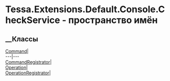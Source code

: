 # Tessa.Extensions.Default.Console.CheckService - пространство имён
## __Классы
[Command](T_Tessa_Extensions_Default_Console_CheckService_Command.htm)|  
---|---  
[CommandRegistrator](T_Tessa_Extensions_Default_Console_CheckService_CommandRegistrator.htm)|  
[Operation](T_Tessa_Extensions_Default_Console_CheckService_Operation.htm)|  
[OperationRegistrator](T_Tessa_Extensions_Default_Console_CheckService_OperationRegistrator.htm)|
